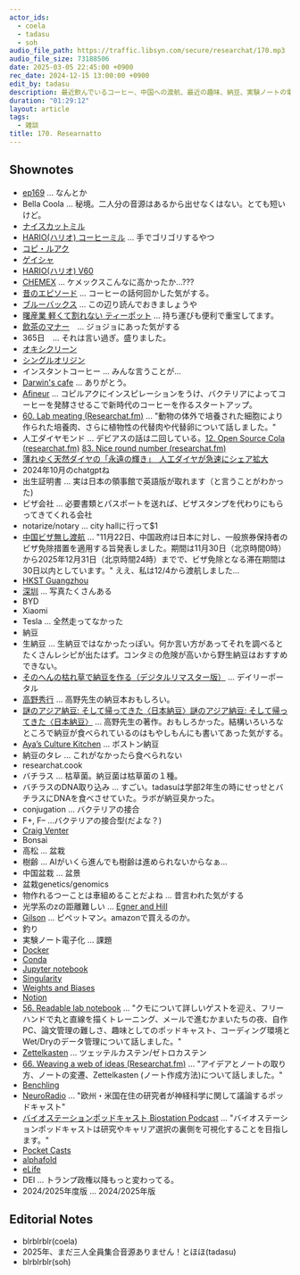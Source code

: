 ```yaml
---
actor_ids:
  - coela
  - tadasu
  - soh
audio_file_path: https://traffic.libsyn.com/secure/researchat/170.mp3 
audio_file_size: 73188506
date: 2025-03-05 22:45:00 +0900
rec_date: 2024-12-15 13:00:00 +0900
edit_by: tadasu
description: 最近飲んでいるコーヒー、中国への渡航、最近の趣味、納豆、実験ノートの電子化について話しました。
duration: "01:29:12"
layout: article
tags:
  - 雑談
title: 170. Researnatto
---
```


## Shownotes
- [ep169](https://researchat.fm/episode/169) ... なんとか
- Bella Coola ... 秘境。二人分の音源はあるから出せなくはない。とても短いけど。 
- [ナイスカットミル](https://www.amazon.co.jp/dp/B08BTSNJZH?tag=researchatf04-22)
- [HARIO(ハリオ) コーヒーミル](https://www.amazon.co.jp/dp/B0CSD4FZ6D?tag=researchatf04-22) ... 手でゴリゴリするやつ
- [コピ・ルアク](https://ja.wikipedia.org/wiki/%E3%82%B3%E3%83%94%E3%83%BB%E3%83%AB%E3%82%A2%E3%82%AF)
- [ゲイシャ](https://www.keycoffee.co.jp/shallwedrip/coffeeknowledge/about-geisha-coffee/)
- [HARIO(ハリオ) V60](https://www.amazon.co.jp/dp/B0CW124PLT?tag=researchatf04-22)
- [CHEMEX](https://www.amazon.co.jp/dp/B01JAO343Q?tag=researchatf04-22) ... ケメックスこんなに高かったか...???
- [昔のエピソード](https://researchat.fm/episode/12) ... コーヒーの話何回かした気がする。
- [ブルーバックス](https://www.amazon.co.jp/dp/B01C3P4G8G?tag=researchatf04-22) ... この辺り読んでおきましょうや
- [曙産業 軽くて割れない ティーポット](https://www.amazon.co.jp/dp/B01MTFMVUD?tag=researchatf04-22) ... 持ち運びも便利で重宝してます。
- [飲茶のマナー](https://togetter.com/li/1130804)　... ジョジョにあった気がする
- 365日　... それは言い過ぎ。盛りました。
- [オキシクリーン](https://www.amazon.co.jp/dp/B09GWB7PYC?tag=researchatf04-22)
- [シングルオリジン](https://www.thecoffeeshop.jp/magazine/brewguide/%E3%82%B7%E3%83%B3%E3%82%B0%E3%83%AB%E3%82%AA%E3%83%AA%E3%82%B8%E3%83%B3%E3%82%B3%E3%83%BC%E3%83%92%E3%83%BC%E3%81%A8%E3%81%AF%E3%81%AA%E3%81%AB%E3%81%8B/)
- インスタントコーヒー ... みんな言うことが...
- [Darwin's cafe](https://www.thecrimson.com/article/2022/11/15/darwins-ltd-close-all-locations/) ... ありがとう。
- [Afineur](https://www.afineur.com/) ... コピルアクにインスピレーションをうけ、バクテリアによってコーヒーを発酵させるこで新時代のコーヒーを作るスタートアップ。
- [60. Lab meating (Researchat.fm)](https://researchat.fm/episode/60) ... "動物の体外で培養された細胞により作られた培養肉、さらに植物性の代替肉や代替卵について話しました。"
- 人工ダイヤモンド ... デビアスの話は二回している。[12. Open Source Cola (researchat.fm)](https://researchat.fm/episode/12) [83. Nice round number (researchat.fm)](https://researchat.fm/episode/83)
- [薄れゆく天然ダイヤの「永遠の輝き」　人工ダイヤが急速にシェア拡大](https://forbesjapan.com/articles/detail/74267)
- 2024年10月のchatgptね
- 出生証明書 ... 実は日本の領事館で英語版が取れます（と言うことがわかった)
- ビザ会社 ... 必要書類とパスポートを送れば、ビザスタンプを代わりにもらってきてくれる会社
- notarize/notary ... city hallに行って$1
- [中国ビザ無し渡航](https://www.cn.emb-japan.go.jp/itpr_ja/00_001345.html) ... "11月22日、中国政府は日本に対し、一般旅券保持者のビザ免除措置を適用する旨発表しました。期間は11月30日（北京時間0時）から2025年12月31日（北京時間24時）までで、ビザ免除となる滞在期間は30日以内としています。" ええ、私は12/4から渡航しました...
- [HKST Guangzhou](https://www.hkust-gz.edu.cn/)
- [深圳](https://ja.wikipedia.org/wiki/%E6%B7%B1%E5%9C%B3%E5%B8%82) ... 写真たくさんある
- BYD 
- Xiaomi
- Tesla ... 全然走ってなかった
- 納豆
- 生納豆 ... 生納豆ではなかったっぽい。何か言い方があってそれを調べるとたくさんレシピが出たはず。コンタミの危険が高いから野生納豆はおすすめできない。
- [そのへんの枯れ草で納豆を作る（デジタルリマスター版）](https://dailyportalz.jp/kiji/180302202208) ... デイリーポータル
- [高野秀行](https://ja.wikipedia.org/wiki/%E9%AB%98%E9%87%8E%E7%A7%80%E8%A1%8C_(%E3%83%8E%E3%83%B3%E3%83%95%E3%82%A3%E3%82%AF%E3%82%B7%E3%83%A7%E3%83%B3%E4%BD%9C%E5%AE%B6)) ... 高野先生の納豆本おもしろい。
- [謎のアジア納豆: そして帰ってきた〈日本納豆〉謎のアジア納豆: そして帰ってきた〈日本納豆〉](https://www.amazon.co.jp/dp/4103400714?tag=researchatf04-22) ... 高野先生の著作。おもしろかった。結構いろいろなところで納豆が食べられているのはもやしもんにも書いてあった気がする。
- [Aya’s Culture Kitchen](https://ayasculture.com/) ... ボストン納豆
- 納豆のタレ ... これがなかったら食べられない
- researchat.cook
- バチラス ... 枯草菌。納豆菌は枯草菌の１種。
- バチラスのDNA取り込み ... すごい。tadasuは学部2年生の時にせっせとバチラスにDNAを食べさせていた。ラボが納豆臭かった。
- conjugation ... バクテリアの接合
- F+, F– ...バクテリアの接合型(だよな？)
- [Craig Venter](https://en.wikipedia.org/wiki/Craig_Venter)
- Bonsai
- 高松 ... 盆栽
- 樹齢 ... AIがいくら進んでも樹齢は進められないからなぁ...
- 中国盆栽 ... 盆景
- 盆栽genetics/genomics
- 物作れるつーことは車組めることだよね ... 昔言われた気がする
- 光学系のzの距離難しい ... [Egner and Hill](https://link.springer.com/chapter/10.1007/978-0-387-45524-2_20)
- [Gilson](https://www.amazon.co.jp/dp/B09KMTMGR5?tag=researchatf04-22) ... ピペットマン。amazonで買えるのか。
- 釣り　
- 実験ノート電子化 ... 課題
- [Docker](https://www.docker.com/)
- [Conda](https://anaconda.org/anaconda/conda)
- [Jupyter notebook](https://jupyter.org/)
- [Singularity](https://docs.sylabs.io/guides/3.0/user-guide/build_a_container.html)
- [Weights and Biases](https://wandb.ai/site/)
- [Notion](https://www.notion.com/)
- [56. Readable lab notebook](https://researchat.fm/episode/56) ... "クモについて詳しいゲストを迎え、フリーハンドで丸と直線を描くトレーニング、メールで進むかまいたちの夜、自作PC、論文管理の難しさ、趣味としてのポッドキャスト、コーディング環境とWet/Dryのデータ管理について話しました。"
- [Zettelkasten](https://en.wikipedia.org/wiki/Zettelkasten) ... ツェッテルカステン/ゼトロカステン
- [66. Weaving a web of ideas (Researchat.fm)](https://researchat.fm/episode/66) ... "アイデアとノートの取り方、ノートの変遷、Zettelkasten (ノート作成方法)について話しました。"
- [Benchling](https://www.benchling.com/)
- [NeuroRadio](https://neuroradio.tokyo/) ... "欧州・米国在住の研究者が神経科学に関して議論するポッドキャスト"
- [バイオステーションポッドキャスト Biostation Podcast](https://open.spotify.com/show/6K4x1QCF1FqXM3o9kFB6rE) ... "バイオステーションポッドキャストは研究やキャリア選択の裏側を可視化することを目指します。"
- [Pocket Casts](https://pocketcasts.com/)
- [alphafold](https://alphafold.ebi.ac.uk/)
- [eLife](https://elifesciences.org/)
- DEI ... トランプ政権以降もっと変わってる。
- 2024/2025年度版 ... 2024/2025年版

## Editorial Notes
- blrblrblr(coela)
- 2025年、まだ三人全員集合音源ありません！とほほ(tadasu)
- blrblrblr(soh)
